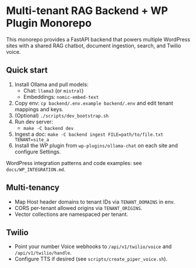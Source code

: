 # Multi-tenant RAG Backend + WP Plugin Monorepo

This monorepo provides a FastAPI backend that powers multiple WordPress sites with a shared RAG chatbot, document ingestion, search, and Twilio voice.

## Quick start

1. Install Ollama and pull models:
   - Chat: `llama3` (or `mistral`)
   - Embeddings: `nomic-embed-text`
2. Copy env: `cp backend/.env.example backend/.env` and edit tenant mappings and keys.
3. (Optional) `./scripts/dev_bootstrap.sh`
4. Run dev server:
   - `make -C backend dev`
5. Ingest a doc: `make -C backend ingest FILE=path/to/file.txt TENANT=site_a`
6. Install the WP plugin from `wp-plugins/ollama-chat` on each site and configure Settings.

WordPress integration patterns and code examples: see `docs/WP_INTEGRATION.md`.

## Multi-tenancy

- Map Host header domains to tenant IDs via `TENANT_DOMAINS` in env.
- CORS per-tenant allowed origins via `TENANT_ORIGINS`.
- Vector collections are namespaced per tenant.

## Twilio

- Point your number Voice webhooks to `/api/v1/twilio/voice` and `/api/v1/twilio/handle`.
- Configure TTS if desired (see `scripts/create_piper_voice.sh`).
